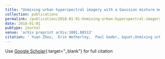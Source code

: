 ```yaml
---
title: "Unmixing urban hyperspectral imagery with a Gaussian mixture model on endmember variability"
collection: publications
permalink: /publication/2018-01-01-Unmixing-urban-hyperspectral-imagery-with-a-Gaussian-mixture-model-on-endmember-variability
date: 2018-01-01
pubtype: journal
venue: 'arXiv preprint arXiv:1801.08513'
citation: ' Yuan Zhou,  Erin Wetherley,  Paul Gader, &quot;Unmixing urban hyperspectral imagery with a Gaussian mixture model on endmember variability.&quot; arXiv preprint arXiv:1801.08513, 2018.'
---
```

Use [Google Scholar](https://scholar.google.com/scholar?q=Unmixing+urban+hyperspectral+imagery+with+a+Gaussian+mixture+model+on+endmember+variability){:target="_blank"} for full citation